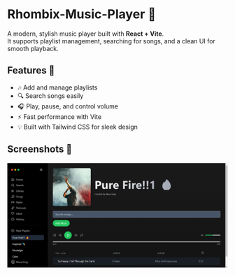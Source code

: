 # Rhombix-Music-Player 🎵

A modern, stylish music player built with **React + Vite**.  
It supports playlist management, searching for songs, and a clean UI for smooth playback.

## Features 🚀
- 🎶 Add and manage playlists
- 🔍 Search songs easily
- 🎧 Play, pause, and control volume
- ⚡ Fast performance with Vite
- 💡 Built with Tailwind CSS for sleek design

## Screenshots 📸
![Music Player UI](./public/screenshot-musicplayer.png)

